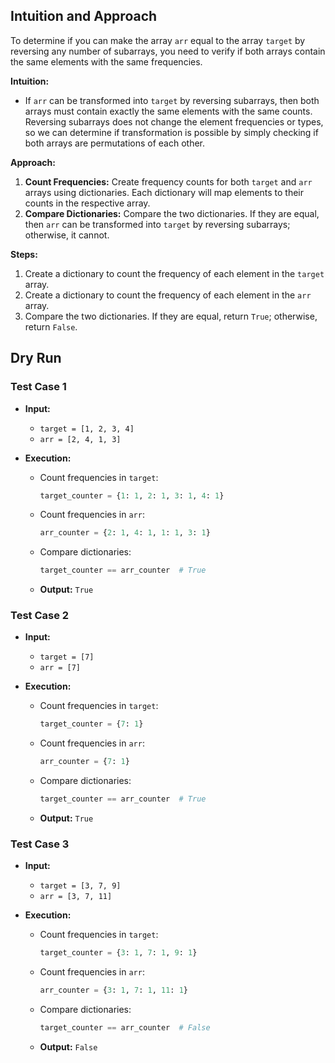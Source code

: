 ## Intuition and Approach

To determine if you can make the array `arr` equal to the array `target` by reversing any number of subarrays, you need to verify if both arrays contain the same elements with the same frequencies. 

**Intuition:**
- If `arr` can be transformed into `target` by reversing subarrays, then both arrays must contain exactly the same elements with the same counts. Reversing subarrays does not change the element frequencies or types, so we can determine if transformation is possible by simply checking if both arrays are permutations of each other.

**Approach:**
1. **Count Frequencies:** Create frequency counts for both `target` and `arr` arrays using dictionaries. Each dictionary will map elements to their counts in the respective array.
2. **Compare Dictionaries:** Compare the two dictionaries. If they are equal, then `arr` can be transformed into `target` by reversing subarrays; otherwise, it cannot.

**Steps:**
1. Create a dictionary to count the frequency of each element in the `target` array.
2. Create a dictionary to count the frequency of each element in the `arr` array.
3. Compare the two dictionaries. If they are equal, return `True`; otherwise, return `False`.

## Dry Run

### Test Case 1

- **Input:**
  - `target = [1, 2, 3, 4]`
  - `arr = [2, 4, 1, 3]`

- **Execution:**
  - Count frequencies in `target`:
    ```python
    target_counter = {1: 1, 2: 1, 3: 1, 4: 1}
    ```
  - Count frequencies in `arr`:
    ```python
    arr_counter = {2: 1, 4: 1, 1: 1, 3: 1}
    ```
  - Compare dictionaries:
    ```python
    target_counter == arr_counter  # True
    ```
  - **Output:** `True`

### Test Case 2

- **Input:**
  - `target = [7]`
  - `arr = [7]`

- **Execution:**
  - Count frequencies in `target`:
    ```python
    target_counter = {7: 1}
    ```
  - Count frequencies in `arr`:
    ```python
    arr_counter = {7: 1}
    ```
  - Compare dictionaries:
    ```python
    target_counter == arr_counter  # True
    ```
  - **Output:** `True`

### Test Case 3

- **Input:**
  - `target = [3, 7, 9]`
  - `arr = [3, 7, 11]`

- **Execution:**
  - Count frequencies in `target`:
    ```python
    target_counter = {3: 1, 7: 1, 9: 1}
    ```
  - Count frequencies in `arr`:
    ```python
    arr_counter = {3: 1, 7: 1, 11: 1}
    ```
  - Compare dictionaries:
    ```python
    target_counter == arr_counter  # False
    ```
  - **Output:** `False`
